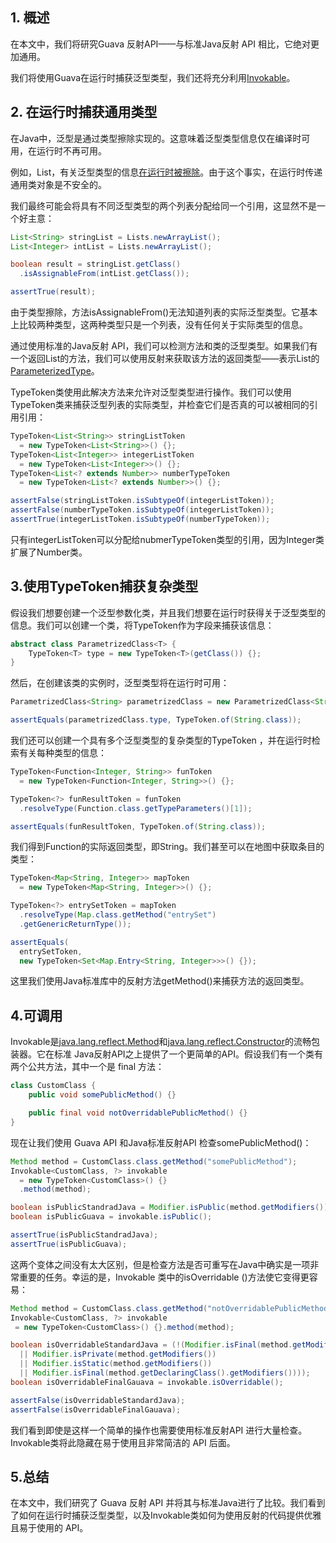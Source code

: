 ## 1. 概述

在本文中，我们将研究Guava 反射API——与标准Java反射 API 相比，它绝对更加通用。

我们将使用Guava在运行时捕获泛型类型，我们还将充分利用[Invokable](https://google.github.io/guava/releases/21.0/api/docs/com/google/common/reflect/Invokable.html)。

## 2. 在运行时捕获通用类型

在Java中，泛型是通过类型擦除实现的。这意味着泛型类型信息仅在编译时可用，在运行时不再可用。

例如，List<String>，有关泛型类型的信息[在运行时被擦除](https://docs.oracle.com/javase/tutorial/java/generics/erasure.html)。由于这个事实，在运行时传递通用类对象是不安全的。

我们最终可能会将具有不同泛型类型的两个列表分配给同一个引用，这显然不是一个好主意：

```java
List<String> stringList = Lists.newArrayList();
List<Integer> intList = Lists.newArrayList();

boolean result = stringList.getClass()
  .isAssignableFrom(intList.getClass());

assertTrue(result);
```

由于类型擦除，方法isAssignableFrom()无法知道列表的实际泛型类型。它基本上比较两种类型，这两种类型只是一个列表，没有任何关于实际类型的信息。

通过使用标准的Java反射 API，我们可以检测方法和类的泛型类型。如果我们有一个返回List<String>的方法，我们可以使用反射来获取该方法的返回类型——表示List<String>的[ParameterizedType](https://docs.oracle.com/en/java/javase/11/docs/api/java.base/java/lang/reflect/ParameterizedType.html)。

TypeToken类使用此解决方法来允许对泛型类型进行操作。我们可以使用TypeToken类来捕获泛型列表的实际类型，并检查它们是否真的可以被相同的引用引用：

```java
TypeToken<List<String>> stringListToken
  = new TypeToken<List<String>>() {};
TypeToken<List<Integer>> integerListToken
  = new TypeToken<List<Integer>>() {};
TypeToken<List<? extends Number>> numberTypeToken
  = new TypeToken<List<? extends Number>>() {};

assertFalse(stringListToken.isSubtypeOf(integerListToken));
assertFalse(numberTypeToken.isSubtypeOf(integerListToken));
assertTrue(integerListToken.isSubtypeOf(numberTypeToken));
```

只有integerListToken可以分配给nubmerTypeToken类型的引用，因为Integer类扩展了Number类。

## 3.使用TypeToken捕获复杂类型

假设我们想要创建一个泛型参数化类，并且我们想要在运行时获得关于泛型类型的信息。我们可以创建一个类，将TypeToken作为字段来捕获该信息：

```java
abstract class ParametrizedClass<T> {
    TypeToken<T> type = new TypeToken<T>(getClass()) {};
}
```

然后，在创建该类的实例时，泛型类型将在运行时可用：

```java
ParametrizedClass<String> parametrizedClass = new ParametrizedClass<String>() {};

assertEquals(parametrizedClass.type, TypeToken.of(String.class));
```

我们还可以创建一个具有多个泛型类型的复杂类型的TypeToken ，并在运行时检索有关每种类型的信息：

```java
TypeToken<Function<Integer, String>> funToken
  = new TypeToken<Function<Integer, String>>() {};

TypeToken<?> funResultToken = funToken
  .resolveType(Function.class.getTypeParameters()[1]);

assertEquals(funResultToken, TypeToken.of(String.class));
```

我们得到Function的实际返回类型，即String。我们甚至可以在地图中获取条目的类型：

```java
TypeToken<Map<String, Integer>> mapToken
  = new TypeToken<Map<String, Integer>>() {};

TypeToken<?> entrySetToken = mapToken
  .resolveType(Map.class.getMethod("entrySet")
  .getGenericReturnType());

assertEquals(
  entrySetToken,
  new TypeToken<Set<Map.Entry<String, Integer>>>() {});


```

这里我们使用Java标准库中的反射方法getMethod()来捕获方法的返回类型。

## 4.可调用

Invokable是[java.lang.reflect.Method](https://docs.oracle.com/en/java/javase/11/docs/api/java.base/java/lang/reflect/Method.html)和[java.lang.reflect.Constructor](https://docs.oracle.com/en/java/javase/11/docs/api/java.base/java/lang/reflect/Constructor.html)的流畅包装器。它在标准 Java反射API之上提供了一个更简单的API。假设我们有一个类有两个公共方法，其中一个是 final 方法：

```java
class CustomClass {
    public void somePublicMethod() {}

    public final void notOverridablePublicMethod() {}
}
```

现在让我们使用 Guava API 和Java标准反射API 检查somePublicMethod()：

```java
Method method = CustomClass.class.getMethod("somePublicMethod");
Invokable<CustomClass, ?> invokable 
  = new TypeToken<CustomClass>() {}
  .method(method);

boolean isPublicStandradJava = Modifier.isPublic(method.getModifiers());
boolean isPublicGuava = invokable.isPublic();

assertTrue(isPublicStandradJava);
assertTrue(isPublicGuava);
```

这两个变体之间没有太大区别，但是检查方法是否可重写在Java中确实是一项非常重要的任务。幸运的是，Invokable 类中的isOverridable ()方法使它变得更容易：

```java
Method method = CustomClass.class.getMethod("notOverridablePublicMethod");
Invokable<CustomClass, ?> invokable
 = new TypeToken<CustomClass>() {}.method(method);

boolean isOverridableStandardJava = (!(Modifier.isFinal(method.getModifiers()) 
  || Modifier.isPrivate(method.getModifiers())
  || Modifier.isStatic(method.getModifiers())
  || Modifier.isFinal(method.getDeclaringClass().getModifiers())));
boolean isOverridableFinalGauava = invokable.isOverridable();

assertFalse(isOverridableStandardJava);
assertFalse(isOverridableFinalGauava);
```

我们看到即使是这样一个简单的操作也需要使用标准反射API 进行大量检查。Invokable类将此隐藏在易于使用且非常简洁的 API 后面。

## 5.总结

在本文中，我们研究了 Guava 反射 API 并将其与标准Java进行了比较。我们看到了如何在运行时捕获泛型类型，以及Invokable类如何为使用反射的代码提供优雅且易于使用的 API。